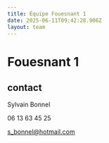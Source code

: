 ```yaml
---
title: Équipe Fouesnant 1
date: 2025-06-11T09:42:28.906Z
layout: team
---
```


# Fouesnant 1

## contact 

Sylvain Bonnel

06 13 63 45 25

s_bonnel@hotmail.com

